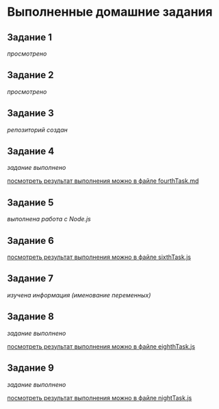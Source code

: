 # Выполненные домашние задания 

## Задание 1

*просмотрено*

## Задание 2

*просмотрено*

## Задание 3

*репозиторий создан*

## Задание 4

*задание выполнено*

[посмотреть результат выполнения можно в файле fourthTask.md](https://github.com/KarinaKravchenko/js/blob/main/fourthTask.md)

## Задание 5

*выполнена работа с Node.js*

## Задание 6

[посмотреть результат выполнения можно в файле sixthTask.js](https://github.com/KarinaKravchenko/js/blob/main/sixthTask.js)

## Задание 7

*изучена информация (именование переменных)*

## Задание 8

*задание выполнено*

[посмотреть результат выполнения можно в файле eighthTask.js](https://github.com/KarinaKravchenko/js/blob/main/eighthTask.js)

## Задание 9

*задание выполнено*

[посмотреть результат выполнения можно в файле nightTask.js](https://github.com/KarinaKravchenko/js/blob/main/nightTask.js)
